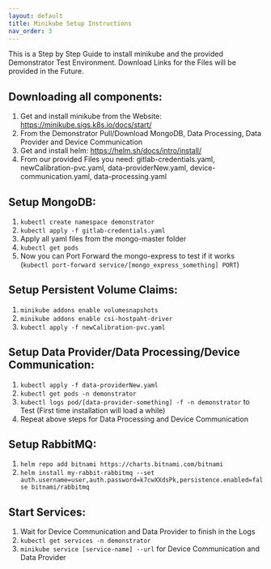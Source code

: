 ```yaml
---
layout: default
title: Minikube Setup Instructions
nav_order: 3
---
```


This is a Step by Step Guide to install minikube and the provided Demonstrator Test Environment. Download Links for the Files will be provided in the Future.

Downloading all components:
-
1. Get and install minikube from the Website: https://minikube.sigs.k8s.io/docs/start/
2. From the Demonstrator Pull/Download MongoDB, Data Processing, Data Provider and Device Communication
3. Get and install helm: https://helm.sh/docs/intro/install/
4. From our provided Files you need: gitlab-credentials.yaml, newCalibration-pvc.yaml, data-providerNew.yaml, device-communication.yaml, data-processing.yaml

Setup MongoDB:
-
1. `kubectl create namespace demonstrator`
2. `kubectl apply -f gitlab-credentials.yaml`
3. Apply all yaml files from the mongo-master folder
4. `kubectl get pods`
5. Now you can Port Forward the mongo-express to test if it works (`kubectl port-forward service/[mongo_express_something] PORT`)

Setup Persistent Volume Claims:
-
1. `minikube addons enable volumesnapshots`
2. `minikube addons enable csi-hostpaht-driver`
3. `kubectl apply -f newCalibration-pvc.yaml`

Setup Data Provider/Data Processing/Device Communication:
-
1. `kubectl apply -f data-providerNew.yaml`
2. `kubectl get pods -n demonstrator`
3. `kubectl logs pod/[data-provider-something] -f -n demonstrator` to Test (First time installation will load a while)
4. Repeat above steps for Data Processing and Device Communication

Setup RabbitMQ:
-
1. `helm repo add bitnami https://charts.bitnami.com/bitnami`
2. `helm install my-rabbit-rabbitmq --set auth.username=user,auth.password=k7cwXXdsPk,persistence.enabled=false bitnami/rabbitmq`

Start Services:
-
1. Wait for Device Communication and Data Provider to finish in the Logs
2. `kubectl get services -n demonstrator`
3. `minikube service [service-name] --url` for Device Communication and Data Provider
